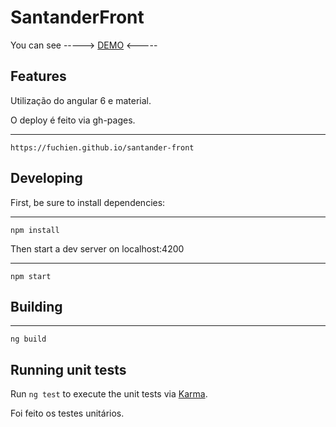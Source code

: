 # SantanderFront

You can see -----> [DEMO](https://fuchien.github.io/santander-front) <-----

## Features

Utilização do angular 6 e material.

O deploy é feito via gh-pages.

---
    https://fuchien.github.io/santander-front

## Developing

First, be sure to install dependencies:

---
    npm install

Then start a dev server on localhost:4200

---
    npm start

## Building

---
    ng build

## Running unit tests

Run `ng test` to execute the unit tests via [Karma](https://karma-runner.github.io).

Foi feito os testes unitários.